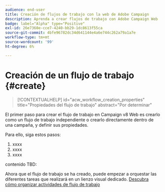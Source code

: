 ```yaml
---
audience: end-user
title: Creación de flujos de trabajo con la web de Adobe Campaign
description: Aprenda a crear flujos de trabajo con Adobe Campaign Web
badge: label="Alpha" type="Positive"
exl-id: 26e7360e-cce7-4240-bb29-1dc8613f55ca
source-git-commit: 4bfe96782dc34d641144e4a6e744c262a79a1a7e
workflow-type: tm+mt
source-wordcount: '99'
ht-degree: 6%

---
```



# Creación de un flujo de trabajo {#create}

>[!CONTEXTUALHELP]
>id="acw_workflow_creation_properties"
>title="Propiedades del flujo de trabajo"
>abstract="Por determinar"

El primer paso para crear el flujo de trabajo en Campaign v8 Web es crearlo como un flujo de trabajo independiente o crearlo directamente dentro de una campaña, y definir sus propiedades.

Para ello, siga estos pasos:

1. xxxx
1. xxxx
1. xxxx

contenido TBD:

Ahora que el flujo de trabajo se ha creado, puede empezar a orquestar las diferentes tareas que realizará en un lienzo visual dedicado. [Descubra cómo organizar actividades de flujo de trabajo](build-workflow.md)
